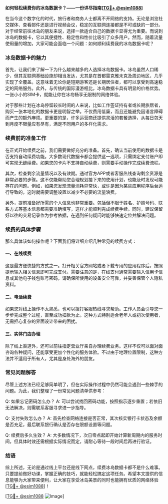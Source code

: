 **如何轻松续费你的冰岛数据卡？——一份详尽指南[[TG💪+ @esim1088](https://t.me/s/esim1088)]**

在当今这个数字化的时代，旅行者和商务人士都离不开网络的支持。无论是浏览社交媒体、查看邮件还是进行视频会议，稳定的互联网连接都是不可或缺的一部分。对于经常前往冰岛的朋友来说，选择一款适合自己的数据卡显得尤为重要。而说到冰岛的数据卡，它以其便捷性、稳定性和性价比吸引了众多用户。然而，随着流量使用量的增加，大家可能会面临一个问题：如何顺利续费我的冰岛数据卡呢？

### 冰岛数据卡的魅力

首先，让我们来了解一下为什么越来越多的人选择冰岛数据卡。冰岛虽然人口稀少，但其互联网基础设施却相当发达，尤其是在首都雷克雅未克及周边地区，几乎实现了全覆盖。这意味着无论你是短期游客还是长期居住者，都可以享受到高速稳定的网络服务。此外，与传统的国际漫游相比，冰岛数据卡具有明显的价格优势。一张小小的SIM卡，就能让你在冰岛畅享无限制的网络体验。

对于那些计划在冰岛停留较长时间的人来说，比如工作签证持有者或长期旅居者，购买一张本地化的数据卡更是明智之举。不仅费用低廉，而且还能避免因语言障碍而产生的额外麻烦。更重要的是，许多运营商还提供灵活的套餐选择，从每日包天到月度不限量应有尽有，满足不同用户的多样化需求。

### 续费前的准备工作

在正式开始续费之前，我们需要做好充分的准备。首先，确认当前使用的数据卡是否支持自动续费功能。大多数现代数据卡都会提供这一选项，只需绑定支付账户即可实现无缝续费。如果您的卡片不支持自动续费，则需要手动操作完成续费流程。

其次，检查剩余流量情况以及有效期。通过官方APP或者客服热线查询剩余资源是非常必要的步骤。这不仅能帮助您合理规划接下来的使用计划，也能及时发现可能存在的问题。例如，如果您发现流量消耗异常快，或许是因为某些应用程序后台运行导致的，这时就需要调整设置以减少不必要的流量浪费。

另外，提前准备好所需的个人信息也非常重要。包括但不限于姓名、护照号码、联系方式等基本信息都需要准确填写，这样才能顺利完成续费手续。同时，建议保留好以往的交易记录作为参考依据，在遇到任何疑问时能够快速定位并解决问题。

### 续费的具体步骤

那么具体该如何操作呢？下面我们将详细介绍几种常见的续费方式：

#### 一、在线续费
这是最方便快捷的方式之一。打开相关官方网站或者下载专用的应用程序后，按照提示输入相关信息即可完成支付。需要注意的是，在线支付通常需要输入信用卡信息或其他电子钱包账号密码，请确保所使用的设备安全可靠，并妥善保管个人隐私资料。

#### 二、电话续费
如果您对线上操作不太熟悉，也可以拨打客服热线寻求帮助。工作人员会引导您一步步完成整个过程，直至成功扣款为止。这种方式特别适合老年人或初次使用者，无需担心复杂的界面设计带来的困扰。

#### 三、实体门店办理
除了线上渠道外，还可以前往指定营业厅亲自办理续费业务。这样不仅可以面对面咨询各种疑问，还能享受更加个性化的服务体验。不过由于地理位置限制，这种方法并不适用于所有人，尤其是身处海外的朋友。

### 常见问题解答

尽管上述方法已经足够简单明了，但在实际操作过程中仍然可能会遇到一些棘手的问题。为此，我们整理了一份常见问题清单供参考：

Q: 如果忘记密码怎么办？
A: 可以尝试找回密码功能，按照指示逐步重置；若依旧无法解决，则需联系客服寻求进一步指导。

Q: 支付失败怎么办？
A: 首先检查网络连接是否正常，其次核实银行卡状态及余额是否充足，最后联系银行确认是否存在限额设置等问题。

Q: 续费后多久生效？
A: 大多数情况下，次日零点起即开始计算新周期内的服务时间，但具体时效还需根据实际情况而定，请耐心等待一段时间后再进行验证。

### 结语

综上所述，无论是通过线上平台还是线下网点，续费冰岛数据卡都不是什么难事。只要提前做好功课，掌握正确的技巧，就能轻松搞定这项任务。希望本文提供的信息能够为大家带来便利，让大家在享受冰岛美景的同时也能拥有优质的网络体验[[TG💪+ @esim1088](https://t.me/s/esim1088)]！

[[TG💪+ @esim1088](https://t.me/s/esim1088) ![Image](https://i.postimg.cc/4NQfJmqS/Snipaste-2025-05-13-00-14-12.png)]